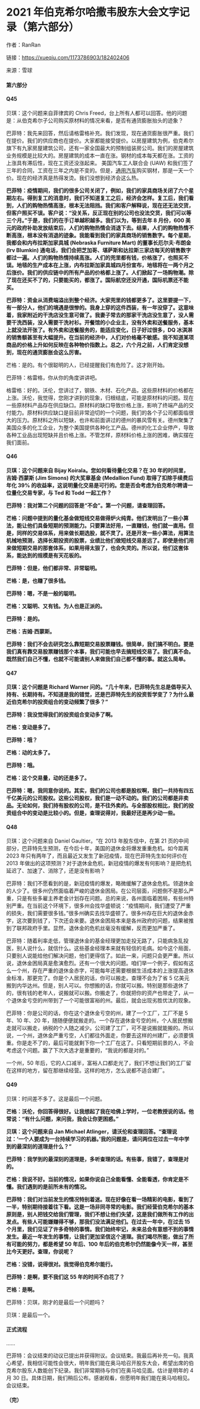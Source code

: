 # 2021 年伯克希尔哈撒韦股东大会文字记录（第六部分）

作者：RanRan

链接：https://xueqiu.com/1173786903/182402406

来源：雪球

#### 第六部分

####  Q45

贝琪：这个问题来自菲律宾的 Chris Freed，台上所有人都可以回答。他的问题是：从伯克希尔子公司购买原材料的情况来看，是否有通货膨胀抬头的迹象？

巴菲特：我先来回答，然后请格雷格补充。我们发现，现在通货膨胀很严重。我们在提价。我们的供应商也在提价。大家都能接受提价。以房屋建筑为例，伯克希尔旗下有九家房屋建筑公司，还有一家全国最大的预制组装房公司。我们的房屋建筑业务规模是比较大的。房屋建筑的成本一直在涨。钢材的成本每天都在涨。工资的上涨具有滞后性，现在工资还没涨起来。 美国汽车工人联合会 (UAW) 和我们签了三年的合同，工资在三年之内是不变的。但是，[通用汽车](https://xueqiu.com/S/GM?from=status_stock_match)购买钢材，那是一天一个价。现在的经济真是热得发烫。我们没想到经济会这么热。

**巴菲特：疫情期间，我们的很多公司关闭了，例如，我们的家具商场关闭了六个星期左右。得到复工的消息时，我们不知道复工之后，经济会怎样。复工后，我们看到，人们的购物热情高涨，根本无法阻挡。我们和客户解释说，现在还无法交货，但客户照买不误。客户说：“没关系，反正现在别的公司也没法交货，我们可以等三个月。”于是，我们的在手订单越积越多。我们以为，等到去年 8 月份，600 美元的政府补助发放结束后，人们的购物热情会消退下去。结果，人们的购物热情不断高涨，根本没有消退的迹象。我能看到我们的家具商场的销售数字。每个星期，我都会和内布拉斯加家具城 (Nebraska Furniture Mart) 的董事长厄尔夫·布朗金 (Irv Blumkin) 通电话，我们会把芝加哥、堪萨斯和达拉斯三家店每天的销售数字都过一遍。人们的购物热情持续高涨。人们的兜里都有钱，价格涨了，也照买不误。地毯的生产成本在上涨，内布拉斯加家具城四月份宣布，地毯将在一两个月之后涨价。我们的供应链中的所有产品的价格都上涨了。人们掀起了一场购物潮。除了现在还买不了的，只要能买的，都涨了。国际航空还没开通，国际机票还不能买。**

**巴菲特：资金从消费端溢出到整个经济。大家兜里的钱都更多了。这里要提一下，有一部分人，他们的境遇是很惨的。我身上穿的这件西装，有一年没穿了。这意味着，我家附近的干洗店没生意可做了。我妻子常去的那家干洗店没生意了，没人需要干洗西装，没人需要干洗衬衫。开餐馆的小企业主，没有外卖和送餐服务，基本上就没法开张了。有外卖和送餐服务的，能适应变化，日子好过很多，DQ 冰淇淋的销售额甚至有大幅提升。在当前的经济中，人们对价格毫不敏感。我不知道某项商品的价格上升如何反映在各种物价指数上。总之，六个月之前，人们肯定没想到，现在的通货膨胀会这么厉害。**

芒格：是的。有个很聪明的人，已经提醒我们有危险了。这才刚开始。

巴菲特：格雷格，你从你的角度讲讲吧。

格雷格：好的。沃伦，您讲过了，钢铁、木材、石化产品，这些原材料的价格都在上涨。沃伦，我觉得，您刚才讲到的现象，归根结底，可能是原材料的问题。现在一些原材料产品存在供应缺口。原材料的缺口导致价格上涨，影响了终端产品的交付能力。原材料供应缺口是目前非常迫切的一个问题，我们的各个子公司都面临很大的压力。原材料之所以短缺，也许和前面讲过的德州的暴风雪有关。德州聚集了美国众多的化工企业，为整个美国提供各种化工产品。德州的化工企业停产，导致各种工业品出现短缺并且价格上涨。不管怎样，原材料价格上涨的困难，确实摆在我们面前。

#### Q46

**贝琪：这个问题来自 Bijay Koirala。您如何看待量化交易？在 30 年的时间里，吉姆·西蒙斯 (Jim Simons) 的大奖章基金 (Medallion Fund) 取得了扣除手续费后年化 39% 的收益率，这说明量化交易是可行的。您是否会考虑为伯克希尔聘请一位量化交易专家，与 Ted 和 Todd 一起工作？**

**巴菲特：我对第二个问题的回答是“不会”。第一个问题，请查理回答。**

**芒格：问题中提到的量化基金做短线交易做得炉火纯青。他们发明出了一些小算法，能让他们具备短期的预测能力。只要算法好用，一直赚钱，他们就一直用。但是，同样的交易体系，用来做长期选股，就不灵了。还是开发一些小算法，用算法机械地预测，选择长期投资的股票，业绩比他们做短线交易差远了。即使是他们用来做短期交易的那套体系，如果用得太狠了，也会失灵的。所以说，他们这套体系，能达到的规模是有天花板的。**

**巴菲特：但是，他们都非常、非常聪明。**

**芒格：是，也赚了很多钱。**

**巴菲特：嗯，不是一般的聪明。**

**芒格：又聪明、又有钱。为人也是正派的。**

**巴菲特：是的。**

**芒格：吉姆·西蒙斯。**

**巴菲特：我们不会去研究怎么靠短期交易股票赚钱。很简单，我们搞不明白。要是我们真有靠交易股票赚钱那个本事，我们可能也早去搞短线交易了。我们真不会。既然我们自己不懂，也就不可能请别人来做我们自己都不懂的事。就这么简单。**

#### Q47

**贝琪：这个问题是 Richard Warner 问的。“几十年来，巴菲特先生总是倡导买入持有、长期持有。不知道是我的错觉，还是巴菲特先生的投资哲学变了？为什么最近伯克希尔的投资组合的变动频繁了很多？”**

**巴菲特：我没觉得我们的投资组合变动多了啊。**

**芒格：变动是多了。**

**巴菲特：哦？**

**芒格：动的太多了。**

**巴菲特：哦。**

**芒格：这个交易量，动的还是多了。**

**巴菲特：嗯，我同意你说的。其实，我们的公司也都是股权啊，我们一共持有四五千亿美元的公司股权。这些公司股权，我们是一动不动的。我们的公司都是非卖品。无论如何，我们持有股权的公司，是不往外卖的。与全部股权相比，我们的投资组合中的变动是比较小的。但是，查理说得对，我最好还是再少动一些。**

#### Q48

贝琪：这个问题来自 Daniel Gaultier。“在 2013 年股东信中，在第 21 页的中间部分，巴菲特先生预测，在今后十年，美国的退休金将爆发重重危机。如今距离 2023 年只有两年了，而且最近又发生了新冠疫情，现在巴菲特先生如何评价在 2013 年做出的这项预测？对于退休金危机，新冠疫情的爆发有何影响？是把危机延迟了、加速了、消除了，还是没有影响？

巴菲特：我们不愿看到的是，新冠疫情的爆发，略微缓解了退休金危机。领退休金的人少了。很多州仍然面临着严峻的退休金困局。在公司层面，问题倒不是那么严重，只是有些多雇主养老金计划存在问题。总的来说，各州面临着困局，有些州特别严重。在当前这个环境下，很多州会找华盛顿说：“疫情期间，我们遭受了严重的损失，我们需要很多钱。”很多州确实去找华盛顿了。很多州存在巨大的退休金赤字，这次要到钱了，下次还会来要。退休金困局本来是各州政府的问题，结果被推到了联邦政府手里。显然，退休金的危机丝毫没有缓解，反而更加严重了。

巴菲特：随着利率走低，管理退休金的基金经理更加走投无路了，只能病急乱投医，别人说什么，就信什么。这些基金经理本来就有轻信的毛病。如今这个局面，只要别人说能给他们解决问题，他们更得信了。如此一来，问题只会更严重。所以说，退休金困局真是愈演愈烈。还有一个很大的问题。咱们举一个例子，假如有这么一个州，存在严重的退休金赤字，可能每年还需要根据生活成本的上涨提高退休金标准，那更完了。你是个人居民的话，你可以搬走。查理不会为了省 5 亿美元搬到内华达州。但是，别人可以。你想搬的话，你就可以搬。特别是那些退休了的，很有钱的老年人，说搬就可以搬。你搬走了，你就把你的资产也带走了，从一个退休金亏空的州带到了一个可能很富裕的州。最后，就会出现劣胜优汰的现象。

巴菲特：你是公司的话，你在这个退休金亏空的州，建了一个工厂，工厂不是 5 年、10 年、20 年，随随便便就搬走的。一个存在退休金亏空的州，个人居民想搬走就可以搬走，纳税的个人随之减少。公司建了工厂，可不是说搬就能搬的。所以说，一个州，退休金严重亏空，人们都往外面走，你要去这样的州建厂，必须要慎重。你是走不了的，最后可能就剩下你一个工厂在这了。只看短期前景的人，不会考虑这个问题。赢了下次大选才是重要的，“我说的都是对的。”

一个州，50 年后，它的人口减半，富裕人口都走光了，我们不想让我们的工厂留在这样的地方，留在那继续经营。这样的地方，怎么说都不适合建厂。

#### Q49

贝琪：时间差不多了。这是最后一个问题。

**芒格：沃伦，你回答得很好。让我想起了我在哈佛上学时，一位老教授说的话。他常说：“有什么问题，来问我，我会让你更困惑。”**

**贝琪：这个问题来自 Jan Michael Atlinger，请沃伦和查理回答。“查理说过：‘一个人要成为一台持续学习的机器。’我的问题是，请问两位在过去一年中学到的最深刻的道理是什么？”**

**巴菲特：我学到的最深刻的道理是，多听查理的话。有些事，我错了，查理是对的。**

**芒格：我说不好。当前的情况，如果你说自己全能看懂、全能看透，你肯定是不懂。我们遇到的是前所未有的情况。**

**巴菲特：我们对当前发生的情况特别着迷。现在好像在看一场精彩的电影，看到了一半，特别期待接着往下看。这是一场非同寻常的电影。我们经营伯克希尔的基本原则是，别人把钱交给我们管理，我们不想让他们失望，这是我们做所有工作的出发点。有些人可能嫌赚得不够，那我们没法满足他们。在过去一年中，在过去 15 个月里，我们见证了许多奇特的事情。我们始终牢记，未来总会有意想不到的事情发生。最近一年发生的事情，让我们更加坚信这个道理。我们竭尽所能，做出了所有可能的努力，都是希望 50 年后、100 年后的伯克希尔仍然能像今天一样，甚至比今天更好。查理，你说呢？**

**芒格：没错，说得很对。我觉得伯克希尔能行。**

**巴菲特：是啊，要不我们这 55 年的时间不白花了？**

**芒格：是啊。**

巴菲特：贝琪，刚才的是最后一个问题吗？

贝琪：是最后一个。

#### 正式流程

……

巴菲特：会议结束的动议已提出并获得附议。会议结束。我最后再补充一句。我真心希望，我相信可能性会很大，明年我们能在奥马哈召开股东大会，希望出席的伯克希尔股东人数能创下纪录。我们非常期待与你们在奥马哈见面。估计是明年的 4 月 30 日。具体日期，我们稍后公布。感谢观看，但愿明年我们能在奥马哈相见。会议结束。

#### （完）

